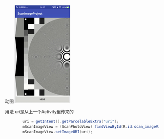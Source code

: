 动图
![image](https://github.com/waterCode/ScanImageProject/blob/master/scanimageview/src/main/assets/ezgif.com-video-to-gif.gif)


用法
uri是从上一个Activity里传来的
```java
        uri = getIntent().getParcelableExtra("uri");
        mScanImageView = (ScanPhotoView) findViewById(R.id.scan_imageView);
        mScanImageView.setImageURI(uri);
```